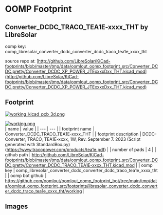 # OOMP Footprint  
## Converter_DCDC_TRACO_TEA1E-xxxx_THT  by LibreSolar  
  
oomp key: oomp_libresolar_converter_dcdc_converter_dcdc_traco_tea1e_xxxx_tht  
  
source repo at: [http://github.com/LibreSolar/KiCad-footprints/blob/master/tmp/data/oomlout_oomp_footprint_src/Converter_DCDC.pretty/Converter_DCDC_XP_POWER_JTExxxxDxx_THT.kicad_mod](http://github.com/LibreSolar/KiCad-footprints/blob/master/tmp/data/oomlout_oomp_footprint_src/Converter_DCDC.pretty/Converter_DCDC_XP_POWER_JTExxxxDxx_THT.kicad_mod)  
## Footprint  
  
[![working_kicad_pcb_3d.png](working_kicad_pcb_3d_600.png)](working_kicad_pcb_3d.png)  
  
[![working.png](working_600.png)](working.png)  
| name | value | 
| --- | --- | 
| footprint name | Converter_DCDC_TRACO_TEA1E-xxxx_THT | 
| footprint description | DCDC-Converter, TRACO, TEA1E-xxxx, 1W, Rev. September 7. 2023 (Script generated with StandardBox.py) (https://www.tracopower.com/products/tea1e.pdf) | 
| number of pads | 4 | 
| github path | http://github.com/LibreSolar/KiCad-footprints/blob/master/tmp/data/oomlout_oomp_footprint_src/Converter_DCDC.pretty/Converter_DCDC_TRACO_TEA1E-xxxx_THT.kicad_mod | 
| oomp key | oomp_libresolar_converter_dcdc_converter_dcdc_traco_tea1e_xxxx_tht | 
| oomp bot github | https://github.com/oomlout/oomlout_oomp_footprint_bot/tree/main/tmp/data/oomlout_oomp_footprint_src/footprints/libresolar_converter_dcdc_converter_dcdc_traco_tea1e_xxxx_tht/working | 
## Images  
